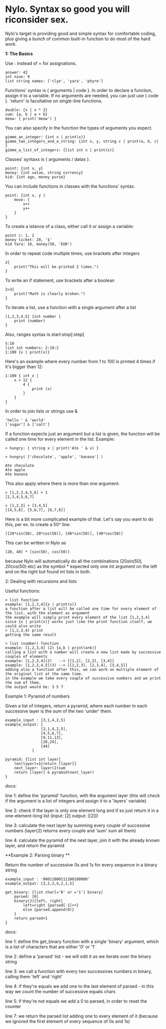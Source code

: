 # Nylo. Syntax so good you will riconsider sex.

Nylo's target is providing good and simple syntax for comfortable coding, plus giving a bunch of common built-in function to do most of the hard work.

**1: The Basics**

Use : instead of = for assignations.

    answer: 42
    int nine: 9
    list string names: ['clye', 'yara', 'phyre']
    
Functions' syntax is { arguments | code }. In order to declare a function, assign it to a variable. If no arguments are needed, you can just use { code }. 'return' is facultative on single-line functions.

    double: {x | x * 2}
    sum: {a, b | a + b}
    meow: { print('meow') }
    
You can also specify in the function the types of arguments you expect.

    gimme_an_integer: {int x | print(x)}
    gimme_two_integers_and_a_string: {int x, y, string c | print(a, b, c) }
    gimme_a_list_of_integers: {list int x | print(x)}
    
Classes' syntaxs is { arguments / datas }. 

    point: {int x, y}
    money: {int value, string currency}
    kid: {int age, money purse}
    
You can include functions in classes with the functions' syntax.

    point: {int x, y |
        move: {
            x++
            y++
        }
    }
    
    
To create a istance of a class, either call it or assign a variable:

    point c: 1, 2
    money ticket: 20, '$'
    kid Yara: 16, money(50, 'EUR')
    
In order to repeat code multiple times, use brackets after integers

    2{
        print("This will be printed 2 times.")
    }
    
To write an if statement, use brackets after a boolean

    2>3{
        print("Math is clearly broken.")
    }

To iterate a list, use a function with a single argument after a list

    [1,2,3,4,5] {int number |
        print (number)
    }

Also, ranges syntax is start:stop[:step]

    5:10
    list int numbers: 2:10:2 
    1:100 {x | print(x)}
    
Here's an example where every number from 1 to 100 is printed 4 times if it's bigger than 12:

    1:100 { int x |
        x > 12 {
            4 {
                print (x)
            }
        }
    }
    
In order to join lists or strings use &

    'hello ' & 'world'
    ['sugar'] & ['salt']
    
If a function expects just an argument but a list is given, the function will be called one time for every element in the list. Example: 

    > hungry: { string x | print('Ate ' & x) }
    
    > hungry( ['chocolate', 'apple', 'banana'] )
    
    Ate chocolate
    Ate apple
    Ate banana
    
This also apply where there is more than one argument:

    > [1,2,3,4,5,6] + 1
    [2,3,4,5,6,7]
    
    > [1,2,3] + [3,4,5]
    [[4,5,6], [5,6,7], [6,7,8]]
    
Here is a bit more complicated example of that. Let's say you want to do this, per ex. to create a 50^ line:

    [[20*sin(50), 20*cos(50)], [40*sin(50)], [40*cos(50)]
    
This can be written in Nylo as

    [20, 40] * [sin(50), cos(50)]
    
because Nylo will automatically do all the combinations (20*sin(50), 20*cos(50) etc) as the symbol * expected only one int argument on the left and on the right but found int lists in both.
    
2: Dealing with recursions and lists

Useful functions:

    > list function
    example: [1,2,3,4]{x | print(x)}
    a function after a list will be called one time for every element of the list, with the element as argument
    the example will simply print every element of the list [1,2,3,4]
    since {x | print(x)} works just like the print function itself, we could also write
    > [1,2,3,4] print
    getting the same result
    
    > list (number) function
    example: [1,2,3,4] (2) {a,b | print(a+b)}
    calling a list with a number will create a new list made by successive couples of elements
    example: [1,2,3,4](2)   --> [[1,2], [2,3], [3,4]]
    example: [1,2,3,4,5](3) --> [[1,2,3], [2,3,4], [3,4,5]]
    adding also a function after this, we can work on multiple element of the original list at the same time.
    in the example we take every couple of successive numbers and we print the sum of them.
    the output would be: 3 5 7 

Example 1: Pyramid of numbers 

Given a list of integers, return a pyramid, where each number in each successive layer is the sum of the two
'under' them.

    example_input : [3,1,4,2,5]
    example_output: [
                    [3,1,4,2,5],
                    [4,5,6,7],
                    [9,11,13],
                    [20,24],
                    [44]
                ]
                
    pyramid: {list int layer|
        len(layer)=1{return [layer]}
        next_layer: layer(2)sum
        return [layer] & pyramid(next_layer)
    } 

docs:
    
   line 1: define the 'pyramid' function, with the argument layer (this will check if the argument is a list of integers and assign it to a 'layers' variable).
    
   line 2: check if the layer is only one element long and if so just return it in a one-element-long list (input: [2] output: [[2]])
    
   line 3: calculate the next layer by summing every couple of successive numbers (layer(2) returns every couple and 'sum' sum all them)
    
   line 4: calculate the pyramid of the next layer, join it with the already known layer, and return the pyramid
    
**Example 2: Parsing binary **

Return the number of successive 0s and 1s for every sequence in a binary string

    example_input : '00011000111100100000'
    example_output: [3,2,3,4,2,1,5]

    get_binary: {list char[='0' or ='1'] binary|
        parsed: [0]  
        binary(2){left, right|
            left=right {parsed[-1]++} 
            else {parsed.append(0)}
        }
        return parsed+1
    }
        
docs:

   line 1: define the get_binary function with a single 'binary' argument, which is a list of characters that are either '0' or '1'
   
   line 2: define a 'parsed' list - we will edit it as we iterate over the binary string
   
   line 3: we call a function with every two successives numbers in binary, calling them 'left' and 'right'
   
   line 4: if they're equals we add one to the last element of parsed - in this way we count the number of successive equals chars
   
   line 5: if they're not equals we add a 0 to parsed, in order to reset the counter
   
   line 7: we return the parsed list adding one to every element of it (because we ignored the first element of every sequence of 0s and 1s)
            
